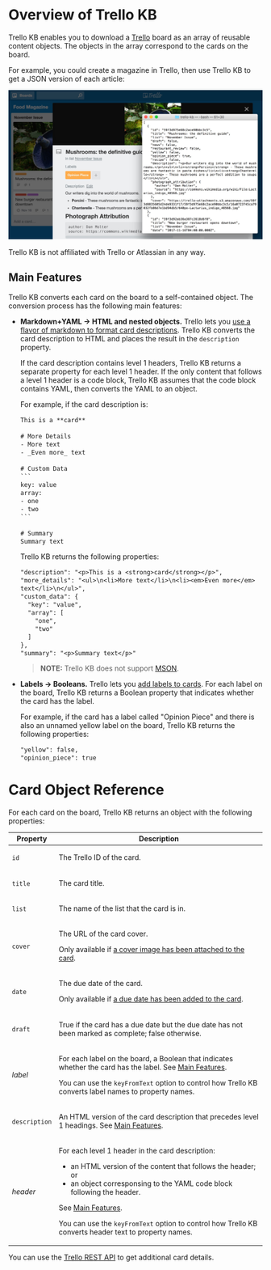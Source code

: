 # Overview of Trello KB

Trello KB enables you to download a [Trello](https://trello.com) board as an array of reusable content objects. The objects in the array correspond to the cards on the board.

For example, you could create a magazine in Trello, then use Trello KB to get a JSON version of each article:

![Trello card with JSON object](doc/food_magazine.jpg)

Trello KB is not affiliated with Trello or Atlassian in any way.

## Main Features

Trello KB converts each card on the board to a self-contained object. The conversion process has the following main features:

- **Markdown+YAML → HTML and nested objects.** Trello lets you [use a flavor of markdown to format card descriptions](http://help.trello.com/article/821-using-markdown-in-trello). Trello KB converts the card description to HTML and places the result in the `description` property.
  
  If the card description contains level 1 headers, Trello KB returns a separate property for each level 1 header. If the only content that follows a level 1 header is a code block, Trello KB assumes that the code block contains YAML, then converts the YAML to an object.
  
  For example, if the card description is:
  
      This is a **card**

      # More Details
      - More text
      - _Even more_ text

      # Custom Data
      ```
      key: value
      array:
      - one
      - two
      ```

      # Summary
      Summary text
  
  Trello KB returns the following properties:
  
      "description": "<p>This is a <strong>card</strong></p>",
      "more_details": "<ul>\n<li>More text</li>\n<li><em>Even more</em> text</li>\n</ul>",
      "custom_data": {
        "key": "value",
        "array": [
          "one",
          "two"
        ]
      },
      "summary": "<p>Summary text</p>"
  
  > **NOTE:** Trello KB does not support [MSON](https://github.com/apiaryio/mson).

- **Labels → Booleans.** Trello lets you [add labels to cards](http://help.trello.com/article/797-adding-labels-to-cards). For each label on the board, Trello KB returns a Boolean property that indicates whether the card has the label.
  
  For example, if the card has a label called "Opinion Piece" and there is also an unnamed yellow label on the board, Trello KB returns the following properties:
  
      "yellow": false,
      "opinion_piece": true

# Card Object Reference
For each card on the board, Trello KB returns an object with the following properties:

| Property      | Description |
|---------------|-------------------------------------------------------------------------------------------------------------------------------------------------------------------------------------------------------------------------------------------------------------------------------------------------------------------------------------------------------------------------|
| `id`          | <p>The Trello ID of the card.</p>                                                                                                                                                                                                                                                                                                                                       |
| `title`       | <p>The card title.</p>                                                                                                                                                                                                                                                                                                                                                  |
| `list`        | <p>The name of the list that the card is in.</p>                                                                                                                                                                                                                                                                                                                        |
| `cover`       | <p>The URL of the card cover.</p><p>Only available if [a cover image has been attached to the card](http://help.trello.com/article/769-adding-attachments-to-cards).</p>                                                                                                                                                                                                |
| `date`        | <p>The due date of the card.</p><p>Only available if [a due date has been added to the card](http://help.trello.com/article/794-adding-due-dates-to-cards).</p>                                                                                                                                                                                                         |
| `draft`       | <p>True if the card has a due date but the due date has not been marked as complete; false otherwise.</p>                                                                                                                                                                                                                                                               |
| _label_       | <p>For each label on the board, a Boolean that indicates whether the card has the label. See [Main Features](#main-features).</p><p>You can use the `keyFromText` option to control how Trello KB converts label names to property names.</p>                                                                                                                           |
| `description` | <p>An HTML version of the card description that precedes level 1 headings. See [Main Features](#main-features).</p>                                                                                                                                                                                                                                                     |
| _header_      | <p>For each level 1 header in the card description:</p><ul><li>an HTML version of the content that follows the header; or</li><li>an object corresponsing to the YAML code block following the header.</li></ul><p>See [Main Features](#main-features).</p><p>You can use the `keyFromText` option to control how Trello KB converts header text to property names.</p> |

You can use the [Trello REST API](https://developers.trello.com/v1.0/reference#cardsid) to get additional card details.